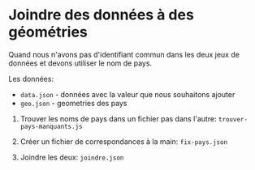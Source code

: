 # Joindre des données à des géométries

Quand nous n'avons pas d'identifiant commun dans les deux jeux de données et devons utiliser le nom de pays.

Les données:

* `data.json` - données avec la valeur que nous souhaitons ajouter
* `geo.json` - geometries des pays

1. Trouver les noms de pays dans un fichier pas dans l'autre: `trouver-pays-manquants.js`

2. Créer un fichier de correspondances à la main: `fix-pays.json`

3. Joindre les deux: `joindre.json`